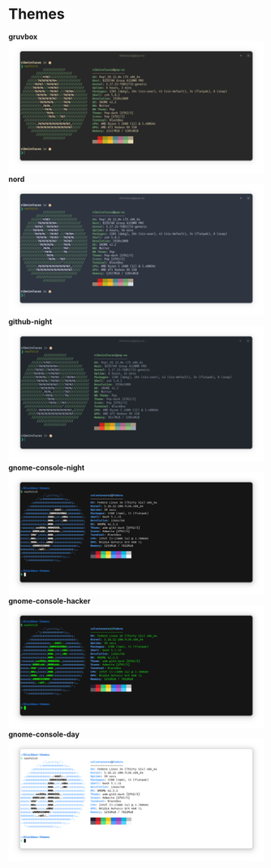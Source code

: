 # Themes
**gruvbox**![gruvbox](images/gruvbox.png) 
**nord**![nord](images/nord.png) 
**github-night**![github-night](images/github-night.png)
**gnome-console-night**![gnome-console-night](images/gnome-console-night.png)
**gnome-console-hacker**![gnome-console-hacker](images/gnome-console-hacker.png)
**gnome-console-day**![gnome-console-day](images/gnome-console-day.png)

